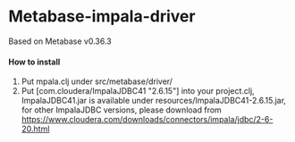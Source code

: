 # Metabase-impala-driver
Based on Metabase v0.36.3
#### How to install
1. Put mpala.clj under src/metabase/driver/
2. Put [com.cloudera/ImpalaJDBC41 "2.6.15"] into your project.clj, ImpalaJDBC41.jar is available under resources/ImpalaJDBC41-2.6.15.jar, for other ImpalaJDBC versions, please download from https://www.cloudera.com/downloads/connectors/impala/jdbc/2-6-20.html 

